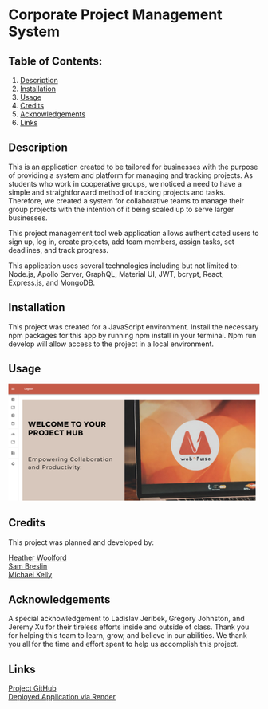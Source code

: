 # Corporate Project Management System 

## Table of Contents:
1. [Description](#description) 
2. [Installation](#installation)
3. [Usage](#usage)  
4. [Credits](#credits)
5. [Acknowledgements](#acknowledgements)
6. [Links](#links)

## Description

This is an application created to be tailored for businesses with the purpose of providing a system and platform for managing and tracking projects. As students who work in cooperative groups, we noticed a need to have a simple and straightforward method of tracking projects and tasks. Therefore, we created a system for collaborative teams to manage their group projects with the intention of it being scaled up to serve larger businesses.

This project management tool web application allows authenticated users to sign up, log in, create projects, add team members, assign tasks, set deadlines, and track progress. 

This application uses several technologies including but not limited to: Node.js, Apollo Server, GraphQL, Material UI, JWT, bcrypt, React, Express.js, and MongoDB.

## Installation
This project was created for a JavaScript environment. Install the necessary npm packages for this app by running npm install in your terminal. Npm run develop will allow access to the project in a local environment.

## Usage
![homepage view](<./client/public/Screenshot (52).png>)

## Credits
This project was planned and developed by:

[Heather Woolford](https://github.com/hwoolford)
<br>
[Sam Breslin](https://github.com/sambrez)
<br>
[Michael Kelly](https://github.com/mkelly115)

## Acknowledgements

A special acknowledgement to Ladislav Jeribek, Gregory Johnston, and Jeremy Xu for their tireless efforts inside and outside of class. Thank you for helping this team to learn, grow, and believe in our abilities. We thank you all for the time and effort spent to help us accomplish this project.

## Links
[Project GitHub](https://github.com/hwoolford/final-project)
<br>
[Deployed Application via Render](https://final-project-qomg.onrender.com)